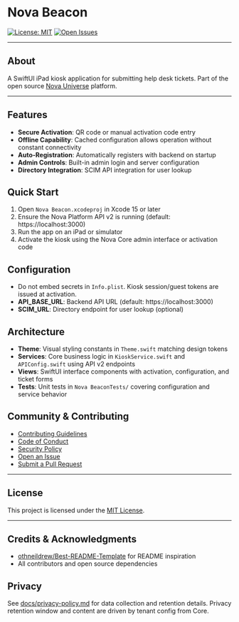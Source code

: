 # Nova Beacon

[![License: MIT](https://img.shields.io/badge/License-MIT-yellow.svg)](../LICENSE)
[![Open Issues](https://img.shields.io/github/issues/itristenx/nova-universe)](https://github.com/itristenx/nova-universe/issues)

---

## About

A SwiftUI iPad kiosk application for submitting help desk tickets. Part of the open source [Nova Universe](../README.md) platform.

---

## Features

- **Secure Activation**: QR code or manual activation code entry
- **Offline Capability**: Cached configuration allows operation without constant connectivity
- **Auto-Registration**: Automatically registers with backend on startup
- **Admin Controls**: Built-in admin login and server configuration
- **Directory Integration**: SCIM API integration for user lookup

## Quick Start

1. Open `Nova Beacon.xcodeproj` in Xcode 15 or later
2. Ensure the Nova Platform API v2 is running (default: https://localhost:3000)
3. Run the app on an iPad or simulator
4. Activate the kiosk using the Nova Core admin interface or activation code

## Configuration

- Do not embed secrets in `Info.plist`. Kiosk session/guest tokens are issued at activation.
- **API_BASE_URL**: Backend API URL (default: https://localhost:3000)
- **SCIM_URL**: Directory endpoint for user lookup (optional)

## Architecture

- **Theme**: Visual styling constants in `Theme.swift` matching design tokens
- **Services**: Core business logic in `KioskService.swift` and `APIConfig.swift` using API v2 endpoints
- **Views**: SwiftUI interface components with activation, configuration, and ticket forms
- **Tests**: Unit tests in `Nova BeaconTests/` covering configuration and service behavior

## Community & Contributing

- [Contributing Guidelines](../.github/CONTRIBUTING.md)
- [Code of Conduct](../.github/CODE_OF_CONDUCT.md)
- [Security Policy](../.github/SECURITY.md)
- [Open an Issue](https://github.com/itristenx/nova-universe/issues)
- [Submit a Pull Request](https://github.com/itristenx/nova-universe/pulls)

---

## License

This project is licensed under the [MIT License](../LICENSE).

---

## Credits & Acknowledgments

- [othneildrew/Best-README-Template](https://github.com/othneildrew/Best-README-Template) for README inspiration
- All contributors and open source dependencies

## Privacy

See [docs/privacy-policy.md](../docs/privacy-policy.md) for data collection and retention details. Privacy retention window and content are driven by tenant config from Core.
